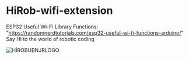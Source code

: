 # HiRob-wifi-extension

ESP32 Useful Wi-Fi Library Functions:
"https://randomnerdtutorials.com/esp32-useful-wi-fi-functions-arduino/"
Say Hi to the world of robotic coding

![HİROBUBNJRLOGO](https://github.com/Talha-Dogan/HiRob-wifi-extension/assets/109479115/8b18c1b9-fe14-4582-9167-55c9baaf99c8)
